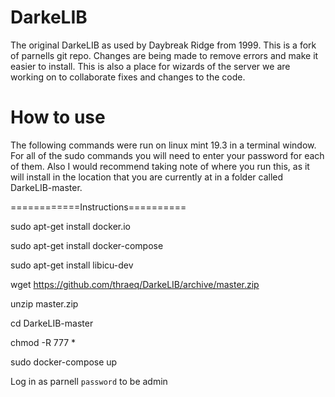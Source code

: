 # DarkeLIB
The original DarkeLIB as used by Daybreak Ridge from 1999. This is a fork of parnells git repo.  Changes are being made to remove errors and make it easier to install.  This is also a place for wizards of the server we are working on to collaborate fixes and changes to the code.

# How to use
The following commands were run on linux mint 19.3 in a terminal window.  For all of the sudo commands you will need to enter your password for each of them.  Also I would recommend taking note of where you run this, as it will install in the location that you are currently at in a folder called DarkeLIB-master.

============Instructions==========

sudo apt-get install docker.io

sudo apt-get install docker-compose

sudo apt-get install libicu-dev

wget https://github.com/thraeq/DarkeLIB/archive/master.zip

unzip master.zip

cd DarkeLIB-master

chmod -R 777 *

sudo docker-compose up




Log in as parnell `password` to be admin
